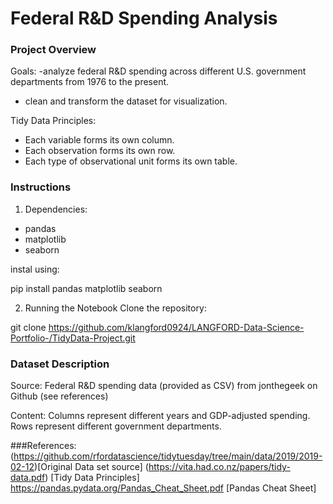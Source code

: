 # Federal R&D Spending Analysis
### Project Overview
Goals:
-analyze federal R&D spending across different U.S. government departments from 1976 to the present. 
- clean and transform the dataset for visualization.

Tidy Data Principles:
- Each variable forms its own column.
- Each observation forms its own row.
- Each type of observational unit forms its own table.

### Instructions

1. Dependencies:
- pandas
- matplotlib
- seaborn

instal using:

  pip install pandas matplotlib seaborn


2. Running the Notebook
Clone the repository:

  git clone https://github.com/klangford0924/LANGFORD-Data-Science-Portfolio-/TidyData-Project.git


### Dataset Description
Source: Federal R&D spending data (provided as CSV) from jonthegeek on Github (see references)

Content:
Columns represent different years and GDP-adjusted spending.
Rows represent different government departments.

###References: 
(https://github.com/rfordatascience/tidytuesday/tree/main/data/2019/2019-02-12)[Original Data set source]
(https://vita.had.co.nz/papers/tidy-data.pdf) [Tidy Data Principles]
https://pandas.pydata.org/Pandas_Cheat_Sheet.pdf [Pandas Cheat Sheet]

